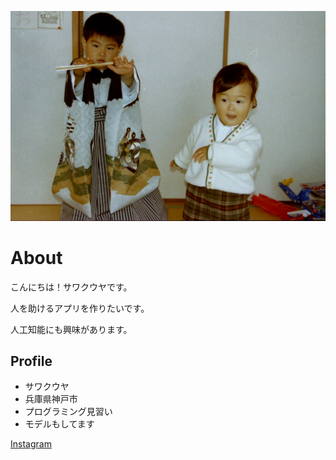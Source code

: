 ![プロフィール画像](PICT0010.JPG)

# About
こんにちは！サワクウヤです。

人を助けるアプリを作りたいです。

人工知能にも興味があります。

## <a name="header-2-cce99c598cfdb9773ab041d54c3d973a"></a> Profile
- サワクウヤ
- 兵庫県神戸市
- プログラミング見習い
- モデルもしてます

[Instagram](https://www.instagram.com/kuyasawa/)


